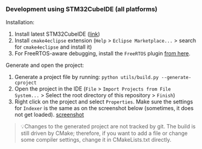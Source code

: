 ### Development using STM32CubeIDE (all platforms)

Installation:

1. Install latest STM32CubeIDE ([link](https://www.st.com/en/development-tools/stm32cubeide.html))
2. Install `cmake4eclipse` extension (`Help` > `Eclipse Marketplace...` > search for `cmake4eclipse` and install it)
3. For FreeRTOS-aware debugging, install the `FreeRTOS` plugin [from here](https://mcuoneclipse.com/2016/07/06/freertos-kernel-awareness-for-eclipse-from-nxp/).

Generate and open the project:

1. Generate a project file by running: `python utils/build.py --generate-cproject`
2. Open the project in the IDE (`File` > `Import Projects from File System...` > Select the root directory of this repository > `Finish`)
3. Right click on the project and select `Properties`. Make sure the settings for `Indexer` is the same as on the screenshot below (sometimes, it does not get loaded).
    [screenshot](stm32cubeide_indexer.png)

> 💡Changes to the generated project are not tracked by git.
> The build is still driven by CMake; therefore, if you want to add a file or change some compiler settings, change it in CMakeLists.txt directly.
